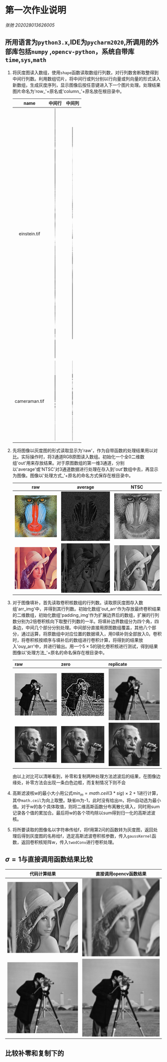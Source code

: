 # 第一次作业说明

*张弛 202028013626005*

## 所用语言为`python3.x`,IDE为`pycharm2020`,所调用的外部库包括`numpy` ,`opencv-python`，系统自带库`time`,`sys`,`math`

1. 将灰度图读入数组，使用`shape`函数读取数组行列数，对行列数舍断取整得到中间行列数。利用数组切片，将中间行或列分别以行向量或列向量的形式读入新数组，生成灰度序列，显示图像后按任意键进入下一个图片处理。处理结果图片命名为'row_'+原名或'column\_'+原名放在根目录中。

   |     name      |                   中间行                    |                      中间列                       |
   | :-----------: | :-----------------------------------------: | :-----------------------------------------------: |
   | einstein.tif  |  ![row_einstein.tif](./1/row_einstein.tif)  |  ![column_einstein.tif](./1/column_einstein.tif)  |
   | cameraman.tif | ![row_cameraman.tif](./1/row_cameraman.tif) | ![column_cameraman.tif](./1/column_cameraman.tif) |

     

   

2. 先将图像以灰度图的形式读取显示为'raw'，作为自带函数的处理结果用以对比。实际操作时，将3通道RGB原图读入数组。初始化一个全0二维数组'out'用来存放结果。对于原图数组的第一维3通道，分别以'average'或'NTSC'对3通道数据进行处理在存入到'out'数组中去，再显示为图像。图像以'处理方式_'+原名的命名方式保存在根目录中。

   |                    raw                    |                          average                          |                        NTSC                         |
   | :---------------------------------------: | :-------------------------------------------------------: | :-------------------------------------------------: |
   | ![mandril_color.tif](2/mandril_color.tif) | ![average_mandril_color.tif](2/average_mandril_color.tif) | ![NTSC_mandril_color.tif](2/NTSC_mandril_color.tif) |
   |   ![lena512color](2/lena512color.tiff)    |   ![average_lena512color](2/average_lena512color.tiff)    |   ![NTSC_lena512color](2/NTSC_lena512color.tiff)    |

   

3. 对于图像填补，首先读取卷积核数组的行列数。读取原灰度图存入数组'arr_img'中，并得到其行列数。初始化数组'out_arr'作为存放最终卷积结果的二维数组，初始化数组'padding_img'作为扩展边界后的数组，扩展的行列数分别为2倍卷积核向下取整行列数的一半。将填补边界数组分为四个角，四条边，中间几个部分分别处理。中间部分直接用原图数组覆盖，其他八个部分，通过运算，将原数组中对应位置的数据填入，用0填补则全部放入0。卷积时，将卷积核按顺序与填补后的数组进行卷积计算，将得到的结果放入'ouy_arr'中，并进行输出。用一个$5\times5$的锐化卷积核进行测试，得到结果图像以'处理方法_'+原名的命名保存在根目录中。

   | raw                               | zero                                        | replicate                                             |
   | --------------------------------- | ------------------------------------------- | ----------------------------------------------------- |
   | ![cameraman.tif](3/cameraman.tif) | ![zero_cameraman.tif](3/zero_cameraman.tif) | ![replicate_cameraman.tif](3/replicate_cameraman.tif) |
   | ![einstein.tif](3/einstein.tif)   | ![zero_einstein.tif](3/zero_einstein.tif)   | ![replicate_einstein.tif](3/replicate_einstein.tif)   |

   由以上对比可以清晰看到，补零和复制两种处理方法滤波后的结果，在图像边缘处，补零方法会出现一条白色边框，而复制情况下则不会

4. 高斯滤波核w的最小大小用公式$min_m = math.ceil(3*sig)\times2+1$进行计算，其中`math.ceil`为向上取整。缺省m为-1，此时没有给出m，将m自动选为最小值。对于w的各个具体取值，则将二维高斯函数分布离散化填入，同时用sum记录各个值的累加合。最后将w的各个项均除以sum得到归一化的高斯滤波核。

5. 将所要读取的图像名以字符串传给f，将f用第2问的函数转为灰度图，返回处理后得到灰度图的名称给f，选定高斯滤波卷积核参数，传入`gaussKernel`函数，返回卷积核矩阵w，传入`twodConv`进行卷积处理。

## $\sigma = 1$与直接调用函数结果比较

|                         代码计算结果                         |                直接调用opencv函数结果                |
| :----------------------------------------------------------: | :--------------------------------------------------: |
|        ![NTSC_lena512color](5/NTSC_lena512color.tiff)        | ![cv_NTSC_lena512color](5/cv_NTSC_lena512color.tiff) |
| ![replicate_NTSC_cameraman.tif](5/replicate_NTSC_cameraman.tif) |  ![cv_NTSC_cameraman.tif](5/cv_NTSC_cameraman.tif)   |



## 比较补零和复制下的